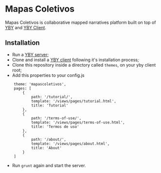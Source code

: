 # Mapas Coletivos

Mapas Coletivos is collaborative mapped narratives platform built on top of [YBY](http://github.com/oeco/yby) and [YBY Client](http://github.com/oeco/yby-client).

## Installation

 - Run a [YBY server](http://github.com/oeco/yby);
 - Clone and install a [YBY client](http://github.com/oeco/yby-client) following it's installation process;
 - Clone this repository inside a directory called `themes`, on your yby client root;
 - Add this properties to your config.js 
```
   	theme: 'mapascoletivos',
	pages: [
		{
			path: '/tutorial/',
			template: '/views/pages/tutorial.html',
			title: 'Tutorial'
		},
		{
			path: '/terms-of-use/',
			template: '/views/pages/terms-of-use.html',
			title: 'Termos de uso'
		},
		{
			path: '/about/',
			template: '/views/pages/about.html',
			title: 'About'
		}
	]
```
 - Run `grunt` again and start the server.
